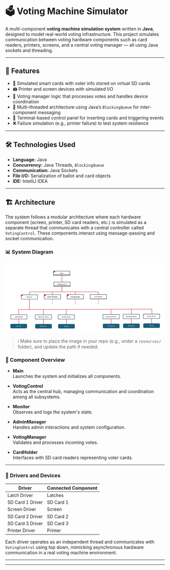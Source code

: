 # 🗳️ Voting Machine Simulator

A multi-component **voting machine simulation system** written in **Java**, designed to model real-world voting infrastructure. This project simulates communication between voting hardware components such as card readers, printers, screens, and a central voting manager — all using Java sockets and threading.

---

## 📌 Features

- 🧾 Simulated smart cards with voter info stored on virtual SD cards  
- 🖨️ Printer and screen devices with simulated I/O  
- 🧠 Voting manager logic that processes votes and handles device coordination  
- 🔄 Multi-threaded architecture using Java’s `BlockingQueue` for inter-component messaging  
- 🧪 Terminal-based control panel for inserting cards and triggering events  
- ❌ Failure simulation (e.g., printer failure) to test system resilience  

---

## 🛠️ Technologies Used

- **Language:** Java  
- **Concurrency:** Java Threads, `BlockingQueue`  
- **Communication:** Java Sockets  
- **File I/O:** Serialization of ballot and card objects  
- **IDE:** IntelliJ IDEA  


---

## 🏗️ Architecture

The system follows a modular architecture where each hardware component (screen, printer, SD card readers, etc.) is simulated as a separate thread that communicates with a central controller called `VotingControl`. These components interact using message-passing and socket communication.

### 📊 System Diagram

![System Architecture](./resources/architecture.png)

> ℹ️ Make sure to place the image in your repo (e.g., under a `resources/` folder), and update the path if needed.

### 🧩 Component Overview

- **Main**  
  Launches the system and initializes all components.

- **VotingControl**  
  Acts as the central hub, managing communication and coordination among all subsystems.

- **Monitor**  
  Observes and logs the system's state.

- **AdminManager**  
  Handles admin interactions and system configuration.

- **VotingManager**  
  Validates and processes incoming votes.

- **CardHolder**  
  Interfaces with SD card readers representing voter cards.

---

### 🔌 Drivers and Devices

| Driver            | Connected Component |
|------------------|----------------------|
| Latch Driver      | Latches              |
| SD Card 1 Driver  | SD Card 1            |
| Screen Driver     | Screen               |
| SD Card 2 Driver  | SD Card 2            |
| SD Card 3 Driver  | SD Card 3            |
| Printer Driver    | Printer              |

Each driver operates as an independent thread and communicates with `VotingControl` using top down, mimicking asynchronous hardware communication in a real voting machine environment.

---
---

